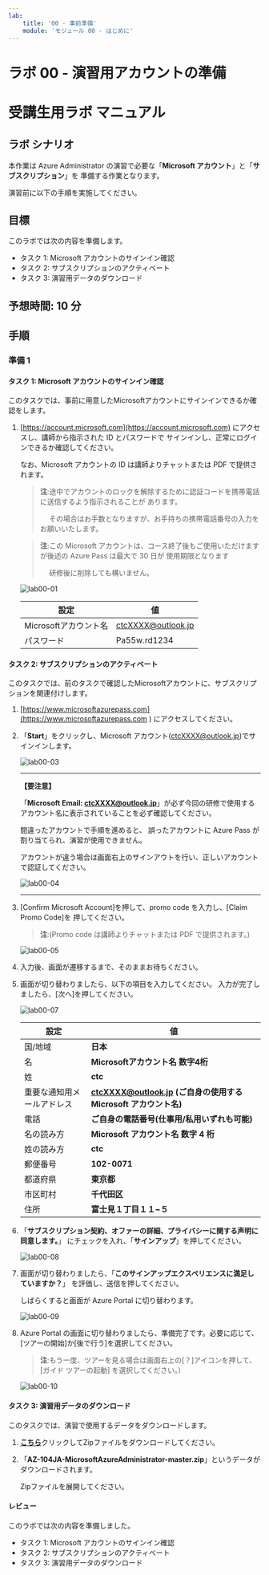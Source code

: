 ```yaml
---
lab:
    title: '00 - 事前準備'
    module: 'モジュール 00 - はじめに'
---
```


# ラボ 00 - 演習用アカウントの準備

# 受講生用ラボ マニュアル

## ラボ シナリオ

本作業は Azure Administrator の演習で必要な「**Microsoft アカウント**」と「**サブスクリプション**」を 準備する作業となります。

演習前に以下の手順を実施してください。

## 目標

このラボでは次の内容を準備します。

+ タスク 1: Microsoft アカウントのサインイン確認
+ タスク 2: サブスクリプションのアクティベート
+ タスク 3: 演習用データのダウンロード

## 予想時間: 10 分

## 手順

### 準備 1

#### タスク 1: Microsoft アカウントのサインイン確認

このタスクでは、事前に用意したMicrosoftアカウントにサインインできるか確認をします。

1. [https://account.microsoft.com](https://account.microsoft.com) にアクセスし、講師から指示された ID とパスワードで サインインし、正常にログインできるか確認してください。 

    なお、Microsoft アカウントの ID は講師よりチャットまたは PDF で提供されます。

    > **注**:途中でアカウントのロックを解除するために認証コードを携帯電話に送信するよう指示されることが あります。
    >
    > 　 その場合はお手数となりますが、お手持ちの携帯電話番号の入力をお願いいたします。

    > **注**:この Microsoft アカウントは、コース終了後もご使用いただけますが後述の Azure Pass は最大で 30 日が 使用期限となります
    >
    > 　  研修後に削除しても構いません。

    ![lab00-01](C:\Users\Administrator\Documents\GitHub\az-104-lab\LabManual\media\lab00-02.png)
    
    | 設定                  | 値                 |
    | --------------------- | ------------------ |
    | Microsoftアカウント名 | ctcXXXX@outlook.jp |
    | パスワード            | Pa55w.rd1234       |

#### タスク 2: サブスクリプションのアクティベート

このタスクでは、前のタスクで確認したMicrosoftアカウントに、サブスクリプションを関連付けします。

1. [https://www.microsoftazurepass.com](https://www.microsoftazurepass.com ) にアクセスしてください。

1. 「**Start**」をクリックし、Microsoft アカウント(ctcXXXX@outlook.jp)でサインインします。

    ![lab00-03](C:\Users\Administrator\Documents\GitHub\az-104-lab\LabManual\media\lab00-03.png)

    ------

    **【要注意】**

    「**Microsoft Email: ctcXXXX@outlook.jp**」が必ず今回の研修で使用するアカウント名に表示されていることを必ず確認してください。

    間違ったアカウントで手順を進めると、 誤ったアカウントに Azure Pass が割り当てられ、演習が使用できません。 

    アカウントが違う場合は画面右上のサインアウトを行い、正しいアカウントで認証してください。

    ![lab00-04](C:\Users\Administrator\Documents\GitHub\az-104-lab\LabManual\media\lab00-04.png)

    ------

    

1. [Confirm Microsoft Account]を押して、promo code を入力し、[Claim Promo Code]を 押してください。

    > **注**:(Promo code は講師よりチャットまたは PDF で提供されます。)

    ![lab00-05](C:\Users\Administrator\Documents\GitHub\az-104-lab\LabManual\media\lab00-05.png)

1. 入力後、画面が遷移するまで、そのままお待ちください。

1. 画面が切り替わりましたら、以下の項目を入力してください。 入力が完了しましたら、[次へ]を押してください。

    ![lab00-07](C:\Users\Administrator\Documents\GitHub\az-104-lab\LabManual\media\lab00-07.png)

    | 設定 | 値 |
    | --- | --- |
    | 国/地域 | **日本** |
    | 名 | **Microsoftアカウント名 数字4桁** |
    | 姓 | **ctc** |
    | 重要な通知用メールアドレス | **ctcXXXX@outlook.jp (ご自身の使用する Microsoft アカウント名)** |
    | 電話                       | **ご自身の電話番号(仕事用/私用いずれも可能)**                |
    | 名の読み方 | **Microsoft アカウント名 数字 4 桁** |
    | 姓の読み方                 | **ctc**                                                      |
    | 郵便番号                   | **102-0071**                                                 |
    | 都道府県                   | **東京都** |
    | 市区町村                   | **千代田区** |
    | 住所                       | **富士見１丁目１１−５** |

1. 「**サブスクリプション契約、オファーの詳細、プライバシーに関する声明に同意します。**」 にチェックを入れ、「**サインアップ**」を押してください。

    ![lab00-08](C:\Users\Administrator\Documents\GitHub\az-104-lab\LabManual\media\lab00-08.png)

1. 画面が切り替わりましたら、「**このサインアップエクスペリエンスに満足していますか？**」 を評価し、送信を押してください。

    しばらくすると画面が Azure Portal に切り替わります。

    ![lab00-09](C:\Users\Administrator\Documents\GitHub\az-104-lab\LabManual\media\lab00-09.png)

1. Azure Portal の画面に切り替わりましたら、準備完了です。必要に応じて、[ツアーの開始]か[後で行う]を選択してください。

    > **注**:もう一度、ツアーを見る場合は画面右上の[？]アイコンを押して、[ガイド ツアーの起動] を選択してください。）
    
    ![lab00-10](C:\Users\Administrator\Documents\GitHub\az-104-lab\LabManual\media\lab00-10.png)

#### タスク 3:  演習用データのダウンロード

このタスクでは、演習で使用するデータをダウンロードします。

1. [**こちら**](https://github.com/MicrosoftLearning/AZ-104JA-MicrosoftAzureAdministrator/archive/master.zip)クリックしてZipファイルをダウンロードしてください。

1. 「**AZ-104JA-MicrosoftAzureAdministrator-master.zip**」というデータがダウンロードされます。

    Zipファイルを展開してください。

    

#### レビュー

このラボでは次の内容を準備しました。

- タスク 1: Microsoft アカウントのサインイン確認
- タスク 2: サブスクリプションのアクティベート
- タスク 3: 演習用データのダウンロード
